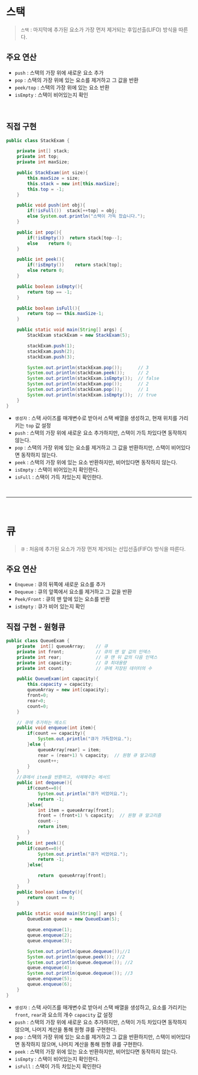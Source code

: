 # 스택

> `스택` : 마지막에 추가된 요소가 가장 먼저 제거되는 후입선출(LIFO) 방식을 따른다.

## 주요 연산
- `push` : 스택의 가장 위에 새로운 요소 추가
- `pop` : 스택의 가장 위에 있는 요소를 제거하고 그 값을 반환
- `peek/top` : 스택의 가장 위에 있는 요소 반환
- `isEmpty` : 스택이 비어있는지 확인

<br>

## 직접 구현
```java
public class StackExam {

    private int[] stack;
    private int top;
    private int maxSize;

    public StackExam(int size){
        this.maxSize = size;
        this.stack = new int[this.maxSize];
        this.top = -1;
    }

    public void push(int obj){
        if(!isFull())  stack[++top] = obj;
        else System.out.println("스택이 가득 찼습니다.");
    }

    public int pop(){
        if(!isEmpty())  return stack[top--];
        else    return 0;
    }

    public int peek(){
        if(!isEmpty())    return stack[top];
        else return 0;
    }

    public boolean isEmpty(){
        return top == -1;
    }

    public boolean isFull(){
        return top == this.maxSize-1;
    }

    public static void main(String[] args) {
        StackExam stackExam = new StackExam(5);

        stackExam.push(1);
        stackExam.push(2);
        stackExam.push(3);

        System.out.println(stackExam.pop());      // 3
        System.out.println(stackExam.peek());     // 2
        System.out.println(stackExam.isEmpty());  // false
        System.out.println(stackExam.pop());      // 2
        System.out.println(stackExam.pop());      // 1
        System.out.println(stackExam.isEmpty());  // true
    }
}
```

- `생성자` : 스택 사이즈를 매개변수로 받아서 스택 배열을 생성하고, 현재 위치를 가리키는 `top` 값 설정
- `push` : 스택의 가장 위에 새로운 요소 추가하지만, 스택이 가득 차있다면 동작하지 않는다.
- `pop` : 스택의 가장 위에 있는 요소를 제거하고 그 값을 반환하지만, 스택이 비어있다면 동작하지 않는다.
- `peek` : 스택의 가장 위에 있는 요소 반환하지만, 비어있다면 동작하지 않는다.
- `isEmpty` : 스택이 비어있는지 확인한다.
- `isFull` : 스택이 가득 차있는지 확인한다.

<br>

---

<br>

# 큐

> `큐` : 처음에 추가된 요소가 가장 먼저 제거되는 선입선출(FIFO) 방식을 따른다.

## 주요 연산
- `Enqueue` : 큐의 뒤쪽에 새로운 요소를 추가
- `Dequeue` : 큐의 앞쪽에서 요소를 제거하고 그 값을 반환
- `Peek/Front` : 큐의 맨 앞에 있는 요소를 반환
- `isEmpty` : 큐가 비어 있는지 확인

## 직접 구현 - 원형큐
```java
public class QueueExam {
    private  int[] queueArray;    // 큐
    private int front;            // 큐의 맨 앞 값의 인덱스
    private int rear;             // 큐 맨 뒤 값의 다음 인덱스
    private int capacity;         // 큐 최대용량
    private int count;            // 큐에 저장된 데이터의 수

    public QueueExam(int capacity){
        this.capacity = capacity;
        queueArray = new int[capacity];
        front=0;
        rear=0;
        count=0;
    }

    // 큐에 추가하는 메소드
    public void enqueue(int item){
        if(count == capacity){
            System.out.println("큐가 가득찼어요.");
        }else {
            queueArray[rear] = item;
            rear = (rear+1) % capacity;  // 원형 큐 알고리즘
            count++;
        }
    }
    //큐에서 item을 반환하고, 삭제해주는 메서드
    public int dequeue(){
        if(count==0){
            System.out.println("큐가 비었어요.");
            return -1;
        }else{
            int item = queueArray[front];
            front = (front+1) % capacity;  // 원형 큐 알고리즘
            count--;
            return item;
        }
    }
    public int peek(){
        if(count==0){
            System.out.println("큐가 비었어요.");
            return -1;
        }else{

            return  queueArray[front];
        }
    }
    public boolean isEmpty(){
        return count == 0;
    }

    public static void main(String[] args) {
        QueueExam queue = new QueueExam(5);

        queue.enqueue(1);
        queue.enqueue(2);
        queue.enqueue(3);

        System.out.println(queue.dequeue());//1
        System.out.println(queue.peek()); //2
        System.out.println(queue.dequeue()); //2
        queue.enqueue(4);
        System.out.println(queue.dequeue()); //3
        queue.enqueue(5);
        queue.enqueue(6);
    }
}
```

- `생성자` : 스택 사이즈를 매개변수로 받아서 스택 배열을 생성하고, 요소를 가리키는 `front`, `rear`과 요소의 개수 `capacity` 값 설정
- `push` : 스택의 가장 위에 새로운 요소 추가하지만, 스택이 가득 차있다면 동작하지 않으며, 나머지 계산을 통해 원형 큐를 구현한다.
- `pop` : 스택의 가장 위에 있는 요소를 제거하고 그 값을 반환하지만, 스택이 비어있다면 동작하지 않으며, 나머지 계산을 통해 원형 큐를 구현한다.
- `peek` : 스택의 가장 위에 있는 요소 반환하지만, 비어있다면 동작하지 않는다.
- `isEmpty` : 스택이 비어있는지 확인한다.
- `isFull` : 스택이 가득 차있는지 확인한다
